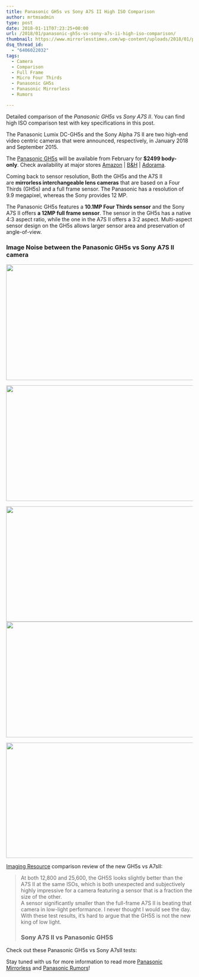 ```yaml
---
title: Panasonic GH5s vs Sony A7S II High ISO Comparison
author: mrtmsadmin
type: post
date: 2018-01-11T07:23:25+00:00
url: /2018/01/panasonic-gh5s-vs-sony-a7s-ii-high-iso-comparison/
thumbnail: https://www.mirrorlesstimes.com/wp-content/uploads/2018/01/panasonic-gh5s-1.jpg
dsq_thread_id:
  - "6406022032"
tags:
  - Camera
  - Comparison
  - Full Frame
  - Micro Four Thirds
  - Panasonic GH5s
  - Panasonic Mirrorless
  - Rumors

---
```

Detailed comparison of the _Panasonic GH5s_ vs _Sony A7S II_. You can find high ISO comparison test with key specifications in this post.

The Panasonic Lumix DC-GH5s and the Sony Alpha 7S II are two high-end video centric cameras that were announced, respectively, in January 2018 and September 2015.

The <a href="https://www.mirrorlesstimes.com/tags/panasonic-gh5s/" target="_blank" rel="noopener">Panasonic GH5s</a> will be available from February for **$2499 body-only**. Check availability at major stores <a href="https://aax-us-east.amazon-adsystem.com/x/c/QoFQLy1BjxpOOOC3JrhzBWUAAAFg11PduQEAAAFKAbVFvp4/https://assoc-redirect.amazon.com/g/r/https://www.amazon.com/Panasonic-DC-GH5S-Mirrorless-Sensitivity-Multi-Aspect/dp/B078J119BC/ref=as_at?creativeASIN=B078J119BC&linkCode=w61&imprToken=ifHjXilgh.O7rcHRg.WuiQ&slotNum=0&tag=daicamnew-20" target="_blank" rel="noopener" data-amzn-asin="B078J119BC">Amazon</a> | <a href="https://www.bhphotovideo.com/c/product/1382031-REG/panasonic_lumix_dc_gh5s_mirrorless_micro.html/BI/20175/KBID/14249" target="_blank" rel="noopener">B&H</a> | <a href="https://www.adorama.com/ipcdcgh5s.html?kbid=68292" target="_blank" rel="noopener">Adorama</a>.<!--more-->

Coming back to sensor resolution, Both the GH5s and the A7S II are **mirrorless interchangeable lens cameras** that are based on a Four Thirds (GH5s) and a full frame sensor. The Panasonic has a resolution of 9.9 megapixel, whereas the Sony provides 12 MP.

The Panasonic GH5s features a **10.1MP Four Thirds sensor** and the Sony A7S II offers **a 12MP full frame sensor**. The sensor in the GH5s has a native 4:3 aspect ratio, while the one in the A7S II offers a 3:2 aspect. Multi-aspect sensor design on the GH5s allows larger sensor area and preservation of angle-of-view.

### Image Noise between the Panasonic GH5s vs Sony A7S II camera

[<img class="aligncenter size-full wp-image-1609" src="https://i2.wp.com/www.mirrorlesstimes.com/wp-content/uploads/2018/01/panasonic-gh5s-vs-sony-a7s-ii-high-iso-1.jpg?resize=600%2C312&#038;ssl=1" alt="" width="600" height="312" srcset="https://i2.wp.com/www.mirrorlesstimes.com/wp-content/uploads/2018/01/panasonic-gh5s-vs-sony-a7s-ii-high-iso-1.jpg?w=900&ssl=1 900w, https://i2.wp.com/www.mirrorlesstimes.com/wp-content/uploads/2018/01/panasonic-gh5s-vs-sony-a7s-ii-high-iso-1.jpg?resize=470%2C244&ssl=1 470w, https://i2.wp.com/www.mirrorlesstimes.com/wp-content/uploads/2018/01/panasonic-gh5s-vs-sony-a7s-ii-high-iso-1.jpg?resize=768%2C399&ssl=1 768w" sizes="(max-width: 600px) 100vw, 600px" data-recalc-dims="1" />][1]

[<img class="aligncenter size-full wp-image-1610" src="https://i1.wp.com/www.mirrorlesstimes.com/wp-content/uploads/2018/01/panasonic-gh5s-vs-sony-a7s-ii-high-iso-2.jpg?resize=600%2C312&#038;ssl=1" alt="" width="600" height="312" srcset="https://i1.wp.com/www.mirrorlesstimes.com/wp-content/uploads/2018/01/panasonic-gh5s-vs-sony-a7s-ii-high-iso-2.jpg?w=900&ssl=1 900w, https://i1.wp.com/www.mirrorlesstimes.com/wp-content/uploads/2018/01/panasonic-gh5s-vs-sony-a7s-ii-high-iso-2.jpg?resize=470%2C244&ssl=1 470w, https://i1.wp.com/www.mirrorlesstimes.com/wp-content/uploads/2018/01/panasonic-gh5s-vs-sony-a7s-ii-high-iso-2.jpg?resize=768%2C399&ssl=1 768w" sizes="(max-width: 600px) 100vw, 600px" data-recalc-dims="1" />][2]

[<img class="aligncenter size-full wp-image-1612" src="https://i1.wp.com/www.mirrorlesstimes.com/wp-content/uploads/2018/01/panasonic-gh5s-vs-sony-a7s-ii-high-iso-3.jpg?resize=600%2C311&#038;ssl=1" alt="" width="600" height="311" srcset="https://i1.wp.com/www.mirrorlesstimes.com/wp-content/uploads/2018/01/panasonic-gh5s-vs-sony-a7s-ii-high-iso-3.jpg?w=900&ssl=1 900w, https://i1.wp.com/www.mirrorlesstimes.com/wp-content/uploads/2018/01/panasonic-gh5s-vs-sony-a7s-ii-high-iso-3.jpg?resize=470%2C243&ssl=1 470w, https://i1.wp.com/www.mirrorlesstimes.com/wp-content/uploads/2018/01/panasonic-gh5s-vs-sony-a7s-ii-high-iso-3.jpg?resize=768%2C398&ssl=1 768w" sizes="(max-width: 600px) 100vw, 600px" data-recalc-dims="1" />][3]  
[<img class="aligncenter size-full wp-image-1611" src="https://i0.wp.com/www.mirrorlesstimes.com/wp-content/uploads/2018/01/panasonic-gh5s-vs-sony-a7s-ii-high-iso-4.jpg?resize=600%2C312&#038;ssl=1" alt="" width="600" height="312" srcset="https://i0.wp.com/www.mirrorlesstimes.com/wp-content/uploads/2018/01/panasonic-gh5s-vs-sony-a7s-ii-high-iso-4.jpg?w=900&ssl=1 900w, https://i0.wp.com/www.mirrorlesstimes.com/wp-content/uploads/2018/01/panasonic-gh5s-vs-sony-a7s-ii-high-iso-4.jpg?resize=470%2C244&ssl=1 470w, https://i0.wp.com/www.mirrorlesstimes.com/wp-content/uploads/2018/01/panasonic-gh5s-vs-sony-a7s-ii-high-iso-4.jpg?resize=768%2C399&ssl=1 768w" sizes="(max-width: 600px) 100vw, 600px" data-recalc-dims="1" />][4]

[<img class="aligncenter size-full wp-image-1613" src="https://i0.wp.com/www.mirrorlesstimes.com/wp-content/uploads/2018/01/panasonic-gh5s-vs-sony-a7s-ii-high-iso-5.jpg?resize=600%2C311&#038;ssl=1" alt="" width="600" height="311" srcset="https://i0.wp.com/www.mirrorlesstimes.com/wp-content/uploads/2018/01/panasonic-gh5s-vs-sony-a7s-ii-high-iso-5.jpg?w=900&ssl=1 900w, https://i0.wp.com/www.mirrorlesstimes.com/wp-content/uploads/2018/01/panasonic-gh5s-vs-sony-a7s-ii-high-iso-5.jpg?resize=470%2C244&ssl=1 470w, https://i0.wp.com/www.mirrorlesstimes.com/wp-content/uploads/2018/01/panasonic-gh5s-vs-sony-a7s-ii-high-iso-5.jpg?resize=768%2C399&ssl=1 768w" sizes="(max-width: 600px) 100vw, 600px" data-recalc-dims="1" />][5]

<a href="http://www.imaging-resource.com/PRODS/panasonic-gh5s/panasonic-gh5sA.HTM#shooting1" target="_blank" rel="nofollow external noopener noreferrer" data-wpel-link="external">Imaging Resource</a> comparison review of the new GH5s vs A7sII:

> At both 12,800 and 25,600, the GH5S looks slightly better than the A7S II at the same ISOs, which is both unexpected and subjectively highly impressive for a camera featuring a sensor that is a fraction the size of the other.  
> A sensor significantly smaller than the full-frame A7S II is beating that camera in low-light performance. I never thought I would see the day. With these test results, it’s hard to argue that the GH5S is not the new king of low light.
> 
> ### Sony A7S II vs Panasonic GH5S

Check out these Panasonic GH5s vs Sony A7sII tests:





Stay tuned with us for more information to read more <a href="https://www.mirrorlesstimes.com/tags/panasonic-mirrorless" target="_blank" rel="noopener">Panasonic Mirrorless</a> and <a href="https://www.dailycameranews.com/tag/panasonic-rumors/" target="_blank" rel="noopener">Panasonic Rumors</a>!

 [1]: https://i2.wp.com/www.mirrorlesstimes.com/wp-content/uploads/2018/01/panasonic-gh5s-vs-sony-a7s-ii-high-iso-1.jpg?ssl=1
 [2]: https://i1.wp.com/www.mirrorlesstimes.com/wp-content/uploads/2018/01/panasonic-gh5s-vs-sony-a7s-ii-high-iso-2.jpg?ssl=1
 [3]: https://i1.wp.com/www.mirrorlesstimes.com/wp-content/uploads/2018/01/panasonic-gh5s-vs-sony-a7s-ii-high-iso-3.jpg?ssl=1
 [4]: https://i0.wp.com/www.mirrorlesstimes.com/wp-content/uploads/2018/01/panasonic-gh5s-vs-sony-a7s-ii-high-iso-4.jpg?ssl=1
 [5]: https://i0.wp.com/www.mirrorlesstimes.com/wp-content/uploads/2018/01/panasonic-gh5s-vs-sony-a7s-ii-high-iso-5.jpg?ssl=1